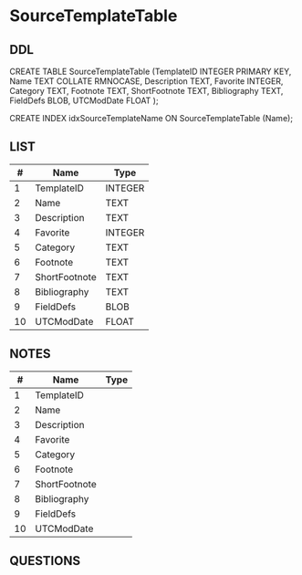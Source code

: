 # SourceTemplateTable

## DDL

CREATE TABLE SourceTemplateTable (TemplateID INTEGER PRIMARY KEY, Name TEXT COLLATE RMNOCASE, Description TEXT, Favorite INTEGER, Category TEXT, Footnote TEXT, ShortFootnote TEXT, Bibliography TEXT, FieldDefs BLOB, UTCModDate FLOAT );

CREATE INDEX idxSourceTemplateName ON SourceTemplateTable (Name);

## LIST

| #  | Name          | Type      |
|----|---------------|-----------|
| 1  | TemplateID    | INTEGER
| 2  | Name          | TEXT
| 3  | Description   | TEXT
| 4  | Favorite      | INTEGER
| 5  | Category      | TEXT
| 6  | Footnote      | TEXT
| 7  | ShortFootnote | TEXT
| 8  | Bibliography  | TEXT
| 9  | FieldDefs     | BLOB
| 10 | UTCModDate    | FLOAT

## NOTES

| #  | Name          | Type      |
|----|---------------|-----------|
| 1  | TemplateID    | 
| 2  | Name          | 
| 3  | Description   | 
| 4  | Favorite      | 
| 5  | Category      | 
| 6  | Footnote      | 
| 7  | ShortFootnote | 
| 8  | Bibliography  | 
| 9  | FieldDefs     | 
| 10 | UTCModDate    | 

## QUESTIONS

